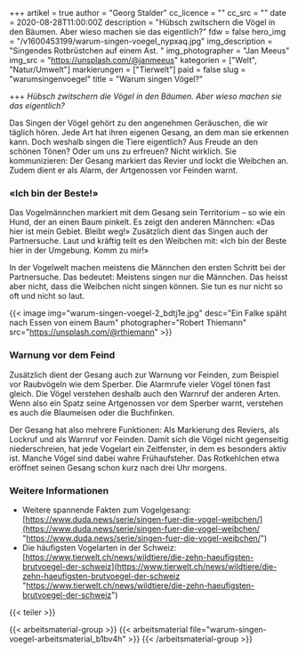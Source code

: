+++
artikel = true
author = "Georg Stalder"
cc_licence = ""
cc_src = ""
date = 2020-08-28T11:00:00Z
description = "Hübsch zwitschern die Vögel in den Bäumen. Aber wieso machen sie das eigentlich?"
fdw = false
hero_img = "/v1600453199/warum-singen-voegel_nypxaq.jpg"
img_description = "Singendes Rotbrüstchen auf einem Ast. "
img_photographer = "Jan Meeus"
img_src = "https://unsplash.com/@janmeeus"
kategorien = ["Welt", "Natur/Umwelt"]
markierungen = ["Tierwelt"]
paid = false
slug = "warumsingenvoegel"
title = "Warum singen Vögel?"

+++
_Hübsch zwitschern die Vögel in den Bäumen. Aber wieso machen sie das eigentlich?_

Das Singen der Vögel gehört zu den angenehmen Geräuschen, die wir täglich hören. Jede Art hat ihren eigenen Gesang, an dem man sie erkennen kann. Doch weshalb singen die Tiere eigentlich? Aus Freude an den schönen Tönen? Oder um uns zu erfreuen? Nicht wirklich. Sie kommunizieren: Der Gesang markiert das Revier und lockt die Weibchen an. Zudem dient er als Alarm, der Artgenossen vor Feinden warnt.

### «Ich bin der Beste!»

Das Vogelmännchen markiert mit dem Gesang sein Territorium – so wie ein Hund, der an einen Baum pinkelt. Es zeigt den anderen Männchen: «Das hier ist mein Gebiet. Bleibt weg!» Zusätzlich dient das Singen auch der Partnersuche. Laut und kräftig teilt es den Weibchen mit: «Ich bin der Beste hier in der Umgebung. Komm zu mir!»

In der Vogelwelt machen meistens die Männchen den ersten Schritt bei der Partnersuche. Das bedeutet: Meistens singen nur die Männchen. Das heisst aber nicht, dass die Weibchen nicht singen können. Sie tun es nur nicht so oft und nicht so laut.

{{< image img="warum-singen-voegel-2_bdtj1e.jpg" desc="Ein Falke späht nach Essen von einem Baum" photographer="Robert Thiemann" src="https://unsplash.com/@rthiemann" >}}

### Warnung vor dem Feind

Zusätzlich dient der Gesang auch zur Warnung vor Feinden, zum Beispiel vor Raubvögeln wie dem Sperber. Die Alarmrufe vieler Vögel tönen fast gleich. Die Vögel verstehen deshalb auch den Warnruf der anderen Arten. Wenn also ein Spatz seine Artgenossen vor dem Sperber warnt, verstehen es auch die Blaumeisen oder die Buchfinken.

Der Gesang hat also mehrere Funktionen: Als Markierung des Reviers, als Lockruf und als Warnruf vor Feinden. Damit sich die Vögel nicht gegenseitig niederschreien, hat jede Vogelart ein Zeitfenster, in dem es besonders aktiv ist. Manche Vögel sind dabei wahre Frühaufsteher. Das Rotkehlchen etwa eröffnet seinen Gesang schon kurz nach drei Uhr morgens.

### Weitere Informationen

* Weitere spannende Fakten zum Vogelgesang: [https://www.duda.news/serie/singen-fuer-die-vogel-weibchen/](https://www.duda.news/serie/singen-fuer-die-vogel-weibchen/ "https://www.duda.news/serie/singen-fuer-die-vogel-weibchen/")
* Die häufigsten Vogelarten in der Schweiz: [https://www.tierwelt.ch/news/wildtiere/die-zehn-haeufigsten-brutvoegel-der-schweiz](https://www.tierwelt.ch/news/wildtiere/die-zehn-haeufigsten-brutvoegel-der-schweiz "https://www.tierwelt.ch/news/wildtiere/die-zehn-haeufigsten-brutvoegel-der-schweiz")

{{< teiler >}}

{{< arbeitsmaterial-group >}}
{{< arbeitsmaterial file="warum-singen-voegel-arbeitsmaterial_b1bv4h" >}}
{{< /arbeitsmaterial-group >}}

### 
